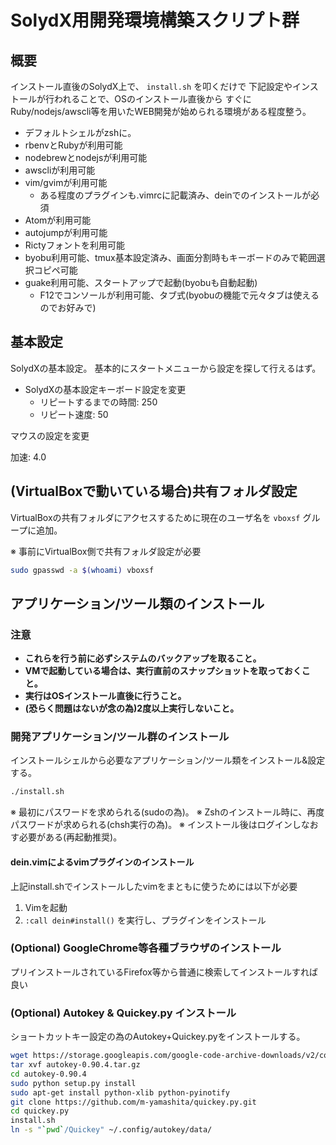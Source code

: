# SolydX用開発環境構築スクリプト群

## 概要

インストール直後のSolydX上で、 `install.sh` を叩くだけで
下記設定やインストールが行われることで、OSのインストール直後から
すぐにRuby/nodejs/awscli等を用いたWEB開発が始められる環境がある程度整う。

- デフォルトシェルがzshに。
- rbenvとRubyが利用可能
- nodebrewとnodejsが利用可能
- awscliが利用可能
- vim/gvimが利用可能
    - ある程度のプラグインも.vimrcに記載済み、deinでのインストールが必須
- Atomが利用可能
- autojumpが利用可能
- Rictyフォントを利用可能
- byobu利用可能、tmux基本設定済み、画面分割時もキーボードのみで範囲選択コピペ可能
- guake利用可能、スタートアップで起動(byobuも自動起動)
    - F12でコンソールが利用可能、タブ式(byobuの機能で元々タブは使えるのでお好みで)

## 基本設定

SolydXの基本設定。
基本的にスタートメニューから設定を探して行えるはず。

- SolydXの基本設定キーボード設定を変更
    - リピートするまでの時間: 250
    - リピート速度: 50

マウスの設定を変更

加速: 4.0

## (VirtualBoxで動いている場合)共有フォルダ設定

VirtualBoxの共有フォルダにアクセスするために現在のユーザ名を
`vboxsf` グループに追加。

※ 事前にVirtualBox側で共有フォルダ設定が必要

```bash
sudo gpasswd -a $(whoami) vboxsf
```

## アプリケーション/ツール類のインストール

### 注意

- **これらを行う前に必ずシステムのバックアップを取ること。**
- **VMで起動している場合は、実行直前のスナップショットを取っておくこと。**
- **実行はOSインストール直後に行うこと。**
- **(恐らく問題はないが念の為)2度以上実行しないこと。**

### 開発アプリケーション/ツール群のインストール

インストールシェルから必要なアプリケーション/ツール類をインストール&設定する。

```bash
./install.sh
```

※ 最初にパスワードを求められる(sudoの為)。
※ Zshのインストール時に、再度パスワードが求められる(chsh実行の為)。
※ インストール後はログインしなおす必要がある(再起動推奨)。

#### dein.vimによるvimプラグインのインストール

上記install.shでインストールしたvimをまともに使うためには以下が必要

1. Vimを起動
2. `:call dein#install()` を実行し、プラグインをインストール

### (Optional) GoogleChrome等各種ブラウザのインストール

プリインストールされているFirefox等から普通に検索してインストールすれば良い

### (Optional) Autokey & Quickey.py インストール

ショートカットキー設定の為のAutokey+Quickey.pyをインストールする。

```bash
wget https://storage.googleapis.com/google-code-archive-downloads/v2/code.google.com/autokey/autokey-0.90.4.tar.gz
tar xvf autokey-0.90.4.tar.gz
cd autokey-0.90.4
sudo python setup.py install
sudo apt-get install python-xlib python-pyinotify
git clone https://github.com/m-yamashita/quickey.py.git
cd quickey.py
install.sh
ln -s "`pwd`/Quickey" ~/.config/autokey/data/
```


